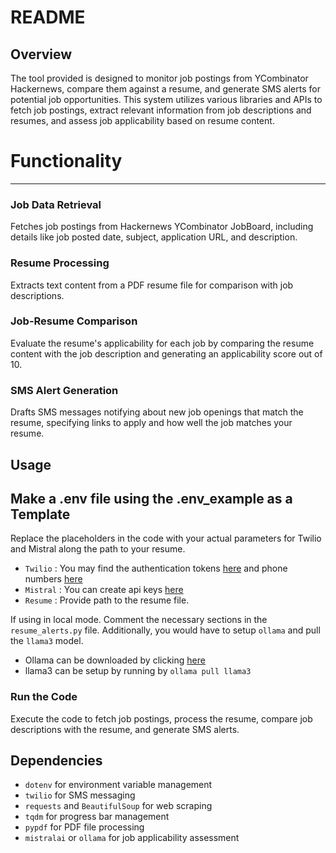 **README**
=====================================================

Overview
--------

The tool provided is  designed to monitor job postings from YCombinator Hackernews, compare them against a resume, and generate SMS alerts for potential job opportunities. This system utilizes various libraries and APIs to fetch job postings, extract relevant information from job descriptions and resumes, and assess job applicability based on resume content.

# Functionality
-------------

### Job Data Retrieval

Fetches job postings from Hackernews YCombinator JobBoard, including details like job posted date, subject, application URL, and description.

### Resume Processing

Extracts text content from a PDF resume file for comparison with job descriptions.

### Job-Resume Comparison

Evaluate the resume's applicability for each job by comparing the resume content with the job description and generating an applicability score out of 10.

### SMS Alert Generation

Drafts SMS messages notifying about new job openings that match the resume, specifying links to apply and how well the job matches your resume.

Usage
-----
## Make a .env file using the .env_example as a Template
Replace the placeholders in the code with your actual parameters for Twilio and Mistral along the path to your resume.

- `Twilio` : You may find the authentication tokens [here](https://www.twilio.com/console/runtime/api-keys) and phone numbers [here](https://www.twilio.com/try-twilio)
- `Mistral` : You can create api keys [here](https://console.mistral.ai/api-keys/)
- `Resume` : Provide path to the resume file. 

If using in local mode. Comment the necessary sections in the `resume_alerts.py` file. Additionally, you would have to setup `ollama` and pull the `llama3` model.

- Ollama can be downloaded by clicking [here](https://ollama.com/download)
- llama3 can be setup by running by `ollama pull llama3`

### Run the Code

Execute the code to fetch job postings, process the resume, compare job descriptions with the resume, and generate SMS alerts.

Dependencies
------------

- `dotenv` for environment variable management
- `twilio` for SMS messaging
- `requests` and `BeautifulSoup` for web scraping
- `tqdm` for progress bar management
- `pypdf` for PDF file processing
- `mistralai` or `ollama` for job applicability assessment
